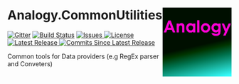 # Analogy.CommonUtilities    <img src="./Assets/icon.png" align="right" width="155px" height="155px">

<p align="center">
    
[![Gitter](https://badges.gitter.im/Analogy-LogViewer/community.svg)](https://gitter.im/Analogy-LogViewer/community?utm_source=badge&utm_medium=badge&utm_campaign=pr-badge) 
[![Build Status](https://dev.azure.com/Analogy-LogViewer/Analogy%20Log%20Viewer/_apis/build/status/Analogy-LogViewer.Analogy.CommonUtilities?branchName=master)](https://dev.azure.com/Analogy-LogViewer/Analogy%20Log%20Viewer/_build/latest?definitionId=28&branchName=master)
<a href="https://github.com/Analogy-LogViewer/Analogy.CommonUtilities/issues">
    <img src="https://img.shields.io/github/issues/Analogy-LogViewer/Analogy.CommonUtilities"  alt="Issues" />
</a>
<a href="https://github.com/Analogy-LogViewer/Analogy.CommonUtilities/blob/master/LICENSE.md">
    <img src="https://img.shields.io/github/license/Analogy-LogViewer/Analogy.CommonUtilities"  alt="License" />
</a>
<a href="https://github.com/Analogy-LogViewer/Analogy.CommonUtilities/releases">
    <img src="https://img.shields.io/github/v/release/Analogy-LogViewer/Analogy.CommonUtilities"  alt="Latest Release" />
</a>
<a href="https://github.com/Analogy-LogViewer/Analogy.CommonUtilities/compare/V1.0.0...master">
    <img src="https://img.shields.io/github/commits-since/Analogy-LogViewer/Analogy.CommonUtilities/latest"  alt="Commits Since Latest Release"/>
</a>
</p>








Common tools for Data providers (e.g RegEx parser and Conveters)
